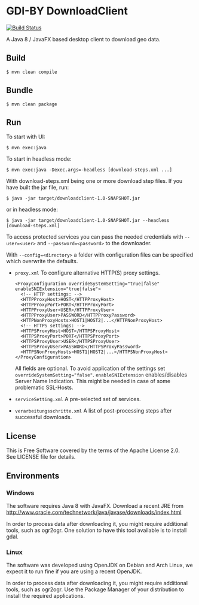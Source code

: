 # GDI-BY DownloadClient 
[![Build Status](https://travis-ci.org/gdi-by/downloadclient.svg?branch=master)](https://travis-ci.org/gdi-by/downloadclient)

A Java 8 / JavaFX based desktop client to download geo data.

## Build

    $ mvn clean compile

## Bundle

    $ mvn clean package

## Run
To start with UI:

    $ mvn exec:java

To start in headless mode:

    $ mvn exec:java -Dexec.args=-headless [download-steps.xml ...]


With download-steps.xml being one or more download step files.
If you have built the jar file, run:

    $ java -jar target/downloadclient-1.0-SNAPSHOT.jar

or in headless mode:

    $ java -jar target/downloadclient-1.0-SNAPSHOT.jar --headless [download-steps.xml]

To access protected services you can pass the needed credentials with `--user=<user>` and `--password=<password>`
to the downloader.

With `--config=<directory>` a folder with configuration files can be
specified which overwrite the defaults.

* `proxy.xml` To configure alternative HTTP(S) proxy settings.

      <ProxyConfiguration overrideSystemSetting="true|false" enableSNIExtension="true|false">
        <!-- HTTP settings: -->
        <HTTPProxyHost>HOST</HTTPProxyHost>
        <HTTPProxyPort>PORT</HTTPProxyPort>
        <HTTPProxyUser>USER</HTTPProxyUser>
        <HTTPProxyUser>PASSWORD</HTTPProxyPassword>
        <HTTPNonProxyHosts>HOST1|HOST2|...</HTTPNonProxyHost>
        <!-- HTTPS settings: -->
        <HTTPSProxyHost>HOST</HTTPSProxyHost>
        <HTTPSProxyPort>PORT</HTTPSProxyPort>
        <HTTPSProxyUser>USER</HTTPSProxyUser>
        <HTTPSProxyUser>PASSWORD</HTTPSProxyPassword>
        <HTTPSNonProxyHosts>HOST1|HOST2|...</HTTPSNonProxyHost>
      </ProxyConfiguration>

  All fields are optional. To avoid application of the settings set
  `overrideSystemSetting="false"`. `enableSNIExtension` enables/disables
  Server Name Indication. This might be needed in case of some problematic
  SSL-Hosts.

* `serviceSetting.xml` A pre-selected set of services.
* `verarbeitungsschritte.xml` A list of post-processing steps after successful downloads.



## License

This is Free Software covered by the terms of the Apache License 2.0.  
See LICENSE file for details.


## Environments

### Windows

The software requires Java 8 with JavaFX.
Download a recent JRE from http://www.oracle.com/technetwork/java/javase/downloads/index.html

In order to process data after downloading it, you might require additional
tools, such as ogr2ogr.
One solution to have this tool available is to install gdal.

### Linux

The software was developed using OpenJDK on Debian and Arch Linux, we expect it
to run fine if you are using a recent OpenJDK.

In order to process data after downloading it, you might require additional
tools, such as ogr2ogr. Use the Package Manager of your distribution to install
the required applications.
